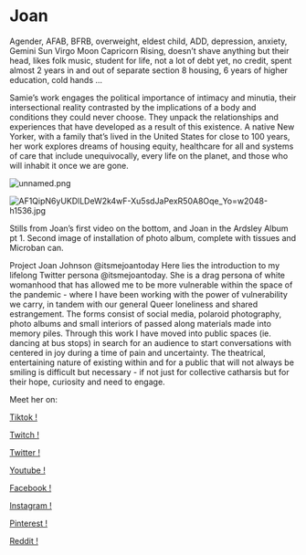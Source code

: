 # Joan

Agender, AFAB, BFRB, overweight, eldest child, ADD, depression, anxiety, Gemini Sun Virgo Moon Capricorn Rising, doesn’t shave anything but their head, likes folk music, student for life, not a lot of debt yet, no credit, spent almost 2 years in and out of separate section 8 housing, 6 years of higher education, cold hands ... 

Samie’s work engages the political importance of intimacy and minutia, their intersectional reality contrasted by the implications of a body and conditions they could never choose. They unpack the relationships and experiences that have developed as a result of this existence. A native New Yorker, with a family that’s lived in the United States for close to 100 years, her work explores dreams of housing equity, healthcare for all and systems of care that include unequivocally, every life on the planet, and those who will inhabit it once we are gone.


![unnamed.png]({{site.baseurl}}/unnamed.png)

![AF1QipN6yUKDlLDeW2k4wF-Xu5sdJaPexR50A8Oqe_Yo=w2048-h1536.jpg]({{site.baseurl}}/AF1QipN6yUKDlLDeW2k4wF-Xu5sdJaPexR50A8Oqe_Yo=w2048-h1536.jpg)


Stills from Joan’s first video on the bottom, and Joan in the Ardsley Album pt 1.
Second image of installation of  photo album, complete with tissues and Microban can.

Project
Joan Johnson @itsmejoantoday
Here lies the introduction to my lifelong Twitter persona @itsmejoantoday. She is a drag persona of white womanhood that has allowed me to be more vulnerable within the space of the 
pandemic - where I have been working with the power of vulnerability we carry, in tandem with our general Queer loneliness and shared estrangement. The forms consist of social media, polaroid photography, photo albums and small interiors of passed along materials made into memory piles. Through this work I have moved into public spaces (ie. dancing at bus stops) in search for an audience to start conversations with centered in joy during a time of pain and 
uncertainty. The theatrical, entertaining nature of existing within and for a public that will not always be smiling is difficult but necessary - if not just for collective catharsis but for their hope, curiosity and need to engage. 

Meet her on:

[Tiktok !](https://www.tiktok.com/@itsmejoantoday?lang=en)

[Twitch !](https://www.twitch.tv/search?term=itsmejoantoday)

[Twitter !](https://twitter.com/itsmejoantoday)

[Youtube !](https://www.youtube.com/watch?v=XENCwOIuHDg&t=590s)

[Facebook !](https://www.facebook.com/people/Joan-Johnson/100059456732010)

[Instagram !](https://www.instagram.com/itsmejoantoday/)

[Pinterest !](https://www.pinterest.com/itsmejoantoday/)

[Reddit !](https://www.reddit.com/user/Itsmejoantoday/comments/ji2ce8/oh_is_this_why_i_cant_post_it_i_didnt_give_it_a/)
